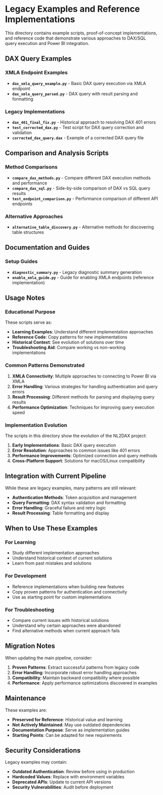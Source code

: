 # Legacy Examples and Reference Implementations

This directory contains example scripts, proof-of-concept implementations, and reference code that demonstrate various approaches to DAX/SQL query execution and Power BI integration.

## DAX Query Examples

### XMLA Endpoint Examples
- **`dax_xmla_query_example.py`** - Basic DAX query execution via XMLA endpoint
- **`dax_xmla_query_parsed.py`** - DAX query with result parsing and formatting

### Legacy Implementations
- **`dax_401_final_fix.py`** - Historical approach to resolving DAX 401 errors
- **`test_corrected_dax.py`** - Test script for DAX query correction and validation
- **`corrected_dax_query.dax`** - Example of a corrected DAX query file

## Comparison and Analysis Scripts

### Method Comparisons
- **`compare_dax_methods.py`** - Compare different DAX execution methods and performance
- **`compare_dax_sql.py`** - Side-by-side comparison of DAX vs SQL query results
- **`test_endpoint_comparison.py`** - Performance comparison of different API endpoints

### Alternative Approaches
- **`alternative_table_discovery.py`** - Alternative methods for discovering table structures

## Documentation and Guides

### Setup Guides
- **`diagnostic_summary.py`** - Legacy diagnostic summary generation
- **`enable_xmla_guide.py`** - Guide for enabling XMLA endpoints (reference implementation)

## Usage Notes

### Educational Purpose
These scripts serve as:
- **Learning Examples**: Understand different implementation approaches
- **Reference Code**: Copy patterns for new implementations
- **Historical Context**: See evolution of solutions over time
- **Troubleshooting Aid**: Compare working vs non-working implementations

### Common Patterns Demonstrated

1. **XMLA Connectivity**: Multiple approaches to connecting to Power BI via XMLA
2. **Error Handling**: Various strategies for handling authentication and query errors
3. **Result Processing**: Different methods for parsing and displaying query results
4. **Performance Optimization**: Techniques for improving query execution speed

### Implementation Evolution

The scripts in this directory show the evolution of the NL2DAX project:

1. **Early Implementations**: Basic DAX query execution
2. **Error Resolution**: Approaches to common issues like 401 errors
3. **Performance Improvements**: Optimized connection and query methods
4. **Cross-Platform Support**: Solutions for macOS/Linux compatibility

## Integration with Current Pipeline

While these are legacy examples, many patterns are still relevant:

- **Authentication Methods**: Token acquisition and management
- **Query Formatting**: DAX syntax validation and formatting
- **Error Handling**: Graceful failure and retry logic
- **Result Processing**: Table formatting and display

## When to Use These Examples

### For Learning
- Study different implementation approaches
- Understand historical context of current solutions
- Learn from past mistakes and solutions

### For Development
- Reference implementations when building new features
- Copy proven patterns for authentication and connectivity
- Use as starting point for custom implementations

### For Troubleshooting
- Compare current issues with historical solutions
- Understand why certain approaches were abandoned
- Find alternative methods when current approach fails

## Migration Notes

When updating the main pipeline, consider:

1. **Proven Patterns**: Extract successful patterns from legacy code
2. **Error Handling**: Incorporate robust error handling approaches
3. **Compatibility**: Maintain backward compatibility where possible
4. **Performance**: Apply performance optimizations discovered in examples

## Maintenance

These examples are:
- **Preserved for Reference**: Historical value and learning
- **Not Actively Maintained**: May use outdated dependencies
- **Documentation Purpose**: Serve as implementation guides
- **Starting Points**: Can be adapted for new requirements

## Security Considerations

Legacy examples may contain:
- **Outdated Authentication**: Review before using in production
- **Hardcoded Values**: Replace with environment variables
- **Deprecated APIs**: Update to current API versions
- **Security Vulnerabilities**: Audit before deployment
